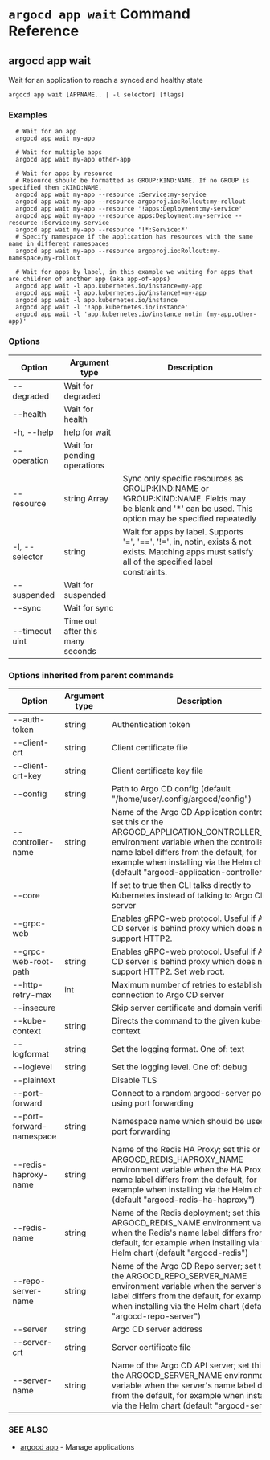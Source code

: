 # `argocd app wait` Command Reference

## argocd app wait

Wait for an application to reach a synced and healthy state

```
argocd app wait [APPNAME.. | -l selector] [flags]
```

### Examples

```
  # Wait for an app
  argocd app wait my-app

  # Wait for multiple apps
  argocd app wait my-app other-app

  # Wait for apps by resource
  # Resource should be formatted as GROUP:KIND:NAME. If no GROUP is specified then :KIND:NAME.
  argocd app wait my-app --resource :Service:my-service
  argocd app wait my-app --resource argoproj.io:Rollout:my-rollout
  argocd app wait my-app --resource '!apps:Deployment:my-service'
  argocd app wait my-app --resource apps:Deployment:my-service --resource :Service:my-service
  argocd app wait my-app --resource '!*:Service:*'
  # Specify namespace if the application has resources with the same name in different namespaces
  argocd app wait my-app --resource argoproj.io:Rollout:my-namespace/my-rollout

  # Wait for apps by label, in this example we waiting for apps that are children of another app (aka app-of-apps)
  argocd app wait -l app.kubernetes.io/instance=my-app
  argocd app wait -l app.kubernetes.io/instance!=my-app
  argocd app wait -l app.kubernetes.io/instance
  argocd app wait -l '!app.kubernetes.io/instance'
  argocd app wait -l 'app.kubernetes.io/instance notin (my-app,other-app)'
```

### Options

| Option | Argument type | Description |
| ---------------- | ------ | ---- |
| --degraded| Wait for degraded |
| --health| Wait for health |
|-h, --help | help for wait |
| --operation| Wait for pending operations |
| --resource | string Array| Sync only specific resources as GROUP:KIND:NAME or !GROUP:KIND:NAME. Fields may be blank and '*' can be used. This option may be specified repeatedly |
| -l, --selector | string | Wait for apps by label. Supports '=', '==', '!=', in, notin, exists & not exists. Matching apps must satisfy all of the specified label constraints.|
| --suspended| Wait for suspended |
| --sync| Wait for sync |
| --timeout uint| Time out after this many seconds |

### Options inherited from parent commands

| Option | Argument type | Description |
| ---------------- | ------ | ---- |
| --auth-token | string | Authentication token |
| --client-crt | string | Client certificate file |
| --client-crt-key | string | Client certificate key file |
| --config | string | Path to Argo CD config (default "/home/user/.config/argocd/config") |
| --controller-name | string | Name of the Argo CD Application controller; set this or the ARGOCD_APPLICATION_CONTROLLER_NAME environment variable when the controller's name label differs from the default, for example when installing via the Helm chart (default "argocd-application-controller") |
| --core | |If set to true then CLI talks directly to Kubernetes instead of talking to Argo CD API server |
| --grpc-web | |Enables gRPC-web protocol. Useful if Argo CD server is behind proxy which does not support HTTP2. |
| --grpc-web-root-path | string | Enables gRPC-web protocol. Useful if Argo CD server is behind proxy which does not support HTTP2. Set web root. |
| --http-retry-max | int | Maximum number of retries to establish http connection to Argo CD server |
| --insecure | |Skip server certificate and domain verification |
| --kube-context | string | Directs the command to the given kube-context |
| --logformat | string | Set the logging format. One of: text|json (default "text") |
| --loglevel | string | Set the logging level. One of: debug|info|warn|error (default "info") |
| --plaintext | |Disable TLS |
| --port-forward | |Connect to a random argocd-server port using port forwarding |
| --port-forward-namespace | string | Namespace name which should be used for port forwarding |
| --redis-haproxy-name | string | Name of the Redis HA Proxy; set this or the ARGOCD_REDIS_HAPROXY_NAME environment variable when the HA Proxy's name label differs from the default, for example when installing via the Helm chart (default "argocd-redis-ha-haproxy") |
| --redis-name | string | Name of the Redis deployment; set this or the ARGOCD_REDIS_NAME environment variable when the Redis's name label differs from the default, for example when installing via the Helm chart (default "argocd-redis") |
| --repo-server-name | string | Name of the Argo CD Repo server; set this or the ARGOCD_REPO_SERVER_NAME environment variable when the server's name label differs from the default, for example when installing via the Helm chart (default "argocd-repo-server") |
| --server | string | Argo CD server address |
| --server-crt | string | Server certificate file |
| --server-name | string | Name of the Argo CD API server; set this or the ARGOCD_SERVER_NAME environment variable when the server's name label differs from the default, for example when installing via the Helm chart (default "argocd-server") |

### SEE ALSO

* [argocd app](argocd_app.md)	 - Manage applications



